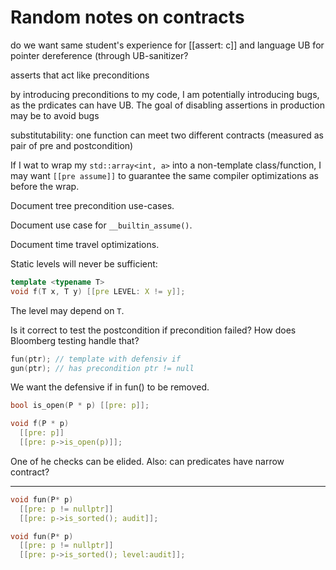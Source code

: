 Random notes on contracts
=========================

do we want same student's experience for [[assert: c]] and language UB for pointer dereference (through UB-sanitizer?

asserts that act like preconditions

by introducing preconditions to my code, I am potentially introducing bugs, as the prdicates can have UB. The goal of disabling assertions in production may be to avoid bugs

substitutability: one function can meet two different contracts (measured as pair of pre and postcondition)


If I wat to wrap my `std::array<int, a>` into a non-template class/function, I may want `[[pre assume]]` to guarantee the same compiler optimizations as before the wrap.

Document tree precondition use-cases.

Document use case for `__builtin_assume()`.

Document time travel optimizations.

Static levels will never be sufficient:

```c++
template <typename T>
void f(T x, T y) [[pre LEVEL: X != y]];
```

The level may depend on `T`.

Is it correct to test the postcondition if precondition failed? How does Bloomberg testing handle that?

```c++
fun(ptr); // template with defensiv if
gun(ptr); // has precondition ptr != null
```

We want the defensive if in fun() to be removed.

```c++
bool is_open(P * p) [[pre: p]];

void f(P * p)
  [[pre: p]]
  [[pre: p->is_open(p)]];
```

One of he checks can be elided. Also: can predicates have narrow contract?


---------

```c++
void fun(P* p)
  [[pre: p != nullptr]]
  [[pre: p->is_sorted(); audit]];
```

```c++
void fun(P* p)
  [[pre: p != nullptr]]
  [[pre: p->is_sorted(); level:audit]];
```
